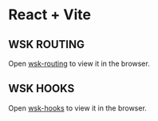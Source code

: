 # React + Vite

## WSK ROUTING

Open [wsk-routing](https://users.metropolia.fi/~ottopar/wsk-routing/) to view it in the browser.

## WSK HOOKS

Open [wsk-hooks](https://users.metropolia.fi/~ottopar/wsk-hooks/) to view it in the browser.

